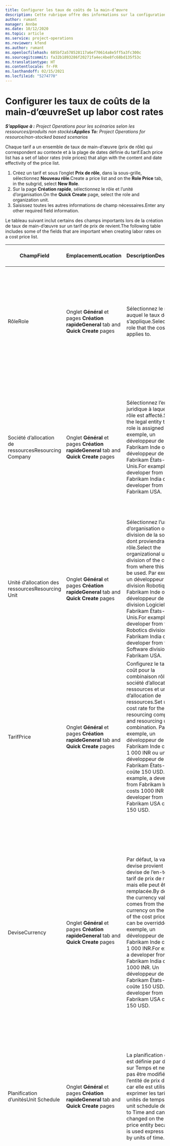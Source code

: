 ```yaml
---
title: Configurer les taux de coûts de la main-d’œuvre
description: Cette rubrique offre des informations sur la configuration des taux de coût de la main-d’œuvre dans Project Operations.
author: rumant
manager: Annbe
ms.date: 10/12/2020
ms.topic: article
ms.service: project-operations
ms.reviewer: kfend
ms.author: rumant
ms.openlocfilehash: 605bf2a578528117a6ef70614a8e5ff5a3fc300c
ms.sourcegitcommit: fa32b1893286f20271fa4ec4be8fc68bd135f53c
ms.translationtype: HT
ms.contentlocale: fr-FR
ms.lasthandoff: 02/15/2021
ms.locfileid: "5274770"
---
```

# <a name="set-up-labor-cost-rates"></a><span data-ttu-id="48235-103">Configurer les taux de coûts de la main-d’œuvre</span><span class="sxs-lookup"><span data-stu-id="48235-103">Set up labor cost rates</span></span>

<span data-ttu-id="48235-104">_**S’applique à :** Project Operations pour les scénarios selon les ressources/produits non stockés_</span><span class="sxs-lookup"><span data-stu-id="48235-104">_**Applies To:** Project Operations for resource/non-stocked based scenarios_</span></span>


<span data-ttu-id="48235-105">Chaque tarif a un ensemble de taux de main-d’œuvre (prix de rôle) qui correspondent au contexte et à la plage de dates définie du tarif.</span><span class="sxs-lookup"><span data-stu-id="48235-105">Each price list has a set of labor rates (role prices) that align with the content and date effectivity of the price list.</span></span>

1. <span data-ttu-id="48235-106">Créez un tarif et sous l’onglet **Prix de rôle**, dans la sous-grille, sélectionnez **Nouveau rôle**.</span><span class="sxs-lookup"><span data-stu-id="48235-106">Create a price list and on the **Role Price** tab, in the subgrid, select **New Role**.</span></span>
2. <span data-ttu-id="48235-107">Sur la page **Création rapide**, sélectionnez le rôle et l’unité d’organisation.</span><span class="sxs-lookup"><span data-stu-id="48235-107">On the **Quick Create** page, select the role and organization unit.</span></span>
3. <span data-ttu-id="48235-108">Saisissez toutes les autres informations de champ nécessaires.</span><span class="sxs-lookup"><span data-stu-id="48235-108">Enter any other required field information.</span></span>

<span data-ttu-id="48235-109">Le tableau suivant inclut certains des champs importants lors de la création de taux de main-d’œuvre sur un tarif de prix de revient.</span><span class="sxs-lookup"><span data-stu-id="48235-109">The following table includes some of the fields that are important when creating labor rates on a cost price list.</span></span>

| <span data-ttu-id="48235-110">Champ</span><span class="sxs-lookup"><span data-stu-id="48235-110">Field</span></span> | <span data-ttu-id="48235-111">Emplacement</span><span class="sxs-lookup"><span data-stu-id="48235-111">Location</span></span> | <span data-ttu-id="48235-112">Description</span><span class="sxs-lookup"><span data-stu-id="48235-112">Description</span></span> | <span data-ttu-id="48235-113">Impact en aval</span><span class="sxs-lookup"><span data-stu-id="48235-113">Downstream impact</span></span> |
| --- | --- | --- | --- |
| <span data-ttu-id="48235-114">Rôle</span><span class="sxs-lookup"><span data-stu-id="48235-114">Role</span></span> | <span data-ttu-id="48235-115">Onglet **Général** et pages **Création rapide**</span><span class="sxs-lookup"><span data-stu-id="48235-115">**General** tab and **Quick Create** pages</span></span> | <span data-ttu-id="48235-116">Sélectionnez le rôle auquel le taux de coût s’applique.</span><span class="sxs-lookup"><span data-stu-id="48235-116">Select the role that the cost rate applies to.</span></span> | <span data-ttu-id="48235-117">Le rôle sur l’estimation ou les chiffres réels entrants sera mis en correspondance avec cette ligne pour établir le coût par défaut du rôle.</span><span class="sxs-lookup"><span data-stu-id="48235-117">The role on the incoming estimate or actual will be matched against this line to default the cost of the role.</span></span> |
| <span data-ttu-id="48235-118">Société d’allocation de ressources</span><span class="sxs-lookup"><span data-stu-id="48235-118">Resourcing Company</span></span> | <span data-ttu-id="48235-119">Onglet **Général** et pages **Création rapide**</span><span class="sxs-lookup"><span data-stu-id="48235-119">**General** tab and **Quick Create** pages</span></span> | <span data-ttu-id="48235-120">Sélectionnez l’entité juridique à laquelle le rôle est affecté.</span><span class="sxs-lookup"><span data-stu-id="48235-120">Select the legal entity that the role is assigned to.</span></span> <span data-ttu-id="48235-121">Par exemple, un développeur de Fabrikam Inde ou un développeur de Fabrikam États-Unis.</span><span class="sxs-lookup"><span data-stu-id="48235-121">For example, a developer from Fabrikam India or a developer from Fabrikam USA.</span></span> | <span data-ttu-id="48235-122">La société d’allocation de ressources sur l’estimation ou les chiffres réels entrants sera mise en correspondance avec cette ligne pour établir le taux de coût par défaut du rôle.</span><span class="sxs-lookup"><span data-stu-id="48235-122">The resourcing company on the incoming estimate or actual will be matched against this line to default the cost rate of the role.</span></span> |
| <span data-ttu-id="48235-123">Unité d’allocation des ressources</span><span class="sxs-lookup"><span data-stu-id="48235-123">Resourcing Unit</span></span> | <span data-ttu-id="48235-124">Onglet **Général** et pages **Création rapide**</span><span class="sxs-lookup"><span data-stu-id="48235-124">**General** tab and **Quick Create** pages</span></span> | <span data-ttu-id="48235-125">Sélectionnez l’unité d’organisation ou la division de la société dont proviendra le rôle.</span><span class="sxs-lookup"><span data-stu-id="48235-125">Select the organizational unit or division of the company from where this role will be used.</span></span> <span data-ttu-id="48235-126">Par exemple, un développeur de la division Robotique de Fabrikam Inde ou un développeur de la division Logiciel de Fabrikam États-Unis.</span><span class="sxs-lookup"><span data-stu-id="48235-126">For example, a developer from the Robotics division of Fabrikam India or a developer from the Software division of Fabrikam USA.</span></span> | <span data-ttu-id="48235-127">L’unité d’allocation de ressources sur l’estimation ou les chiffres réels entrants sera mise en correspondance avec cette ligne pour établir le taux de coût par défaut du rôle.</span><span class="sxs-lookup"><span data-stu-id="48235-127">The resourcing unit on the incoming estimate or actual will be matched against this line to default the cost of the role.</span></span> |
| <span data-ttu-id="48235-128">Tarif</span><span class="sxs-lookup"><span data-stu-id="48235-128">Price</span></span> | <span data-ttu-id="48235-129">Onglet **Général** et pages **Création rapide**</span><span class="sxs-lookup"><span data-stu-id="48235-129">**General** tab and **Quick Create** pages</span></span> | <span data-ttu-id="48235-130">Configurez le taux de coût pour la combinaison rôle, société d’allocation de ressources et unité d’allocation de ressources.</span><span class="sxs-lookup"><span data-stu-id="48235-130">Set up the cost rate for the role, resourcing company, and resourcing unit combination.</span></span> <span data-ttu-id="48235-131">Par exemple, un développeur de Fabrikam Inde coûte 1 000 INR ou un développeur de Fabrikam États-Unis coûte 150 USD.</span><span class="sxs-lookup"><span data-stu-id="48235-131">For example, a developer from Fabrikam India costs 1000 INR or a developer from Fabrikam USA costs 150 USD.</span></span> | <span data-ttu-id="48235-132">Le prix est le taux de coût établi par défaut sur le coût unitaire de la ligne d’estimations ou de chiffres réels entrants pour la classe de transaction **Temps**.</span><span class="sxs-lookup"><span data-stu-id="48235-132">The price is the cost rate that defaults on the per unit cost of the incoming estimate or actual line for the **Time** transaction class.</span></span> |
| <span data-ttu-id="48235-133">Devise</span><span class="sxs-lookup"><span data-stu-id="48235-133">Currency</span></span> | <span data-ttu-id="48235-134">Onglet **Général** et pages **Création rapide**</span><span class="sxs-lookup"><span data-stu-id="48235-134">**General** tab and **Quick Create** pages</span></span> | <span data-ttu-id="48235-135">Par défaut, la valeur de devise provient de la devise de l’en-tête du tarif de prix de revient, mais elle peut être remplacée.</span><span class="sxs-lookup"><span data-stu-id="48235-135">By default, the currency value comes from the currency on the header of the cost price list but can be overridden.</span></span> <span data-ttu-id="48235-136">Par exemple, un développeur de Fabrikam Inde coûte 1 000 INR.</span><span class="sxs-lookup"><span data-stu-id="48235-136">For example, a developer from Fabrikam India costs 1000 INR.</span></span> <span data-ttu-id="48235-137">Un développeur de Fabrikam États-Unis coûte 150 USD.</span><span class="sxs-lookup"><span data-stu-id="48235-137">A developer from Fabrikam USA costs 150 USD.</span></span> | <span data-ttu-id="48235-138">Cette devise est définie par défaut sur le coût unitaire de la ligne de coût des chiffres réels entrants pour la classe de transaction **Temps**.</span><span class="sxs-lookup"><span data-stu-id="48235-138">This currency defaults on the per unit cost of the incoming actual cost line for the **Time** transaction class.</span></span> <span data-ttu-id="48235-139">Sur une estimation de projet, la valeur de la devise est convertie dans la devise du projet et affichée dans la vue chronologique de l’estimation.</span><span class="sxs-lookup"><span data-stu-id="48235-139">On a project estimate, the currency value is converted to the project currency and shown on the Time-phased view of the estimate.</span></span> |
| <span data-ttu-id="48235-140">Planification d’unités</span><span class="sxs-lookup"><span data-stu-id="48235-140">Unit Schedule</span></span> | <span data-ttu-id="48235-141">Onglet **Général** et pages **Création rapide**</span><span class="sxs-lookup"><span data-stu-id="48235-141">**General** tab and **Quick Create** pages</span></span> | <span data-ttu-id="48235-142">La planification d’unité est définie par défaut sur Temps et ne peut pas être modifiée sur l’entité de prix de rôle car elle est utilisée pour exprimer les tarifs par unités de temps.</span><span class="sxs-lookup"><span data-stu-id="48235-142">The unit schedule defaults to Time and can't be changed on the Role price entity because it is used express rates by units of time.</span></span> | <span data-ttu-id="48235-143">Il n’y a aucun impact en aval.</span><span class="sxs-lookup"><span data-stu-id="48235-143">There is no downstream impact.</span></span> |
| <span data-ttu-id="48235-144">Unité</span><span class="sxs-lookup"><span data-stu-id="48235-144">Unit</span></span> | <span data-ttu-id="48235-145">Onglet **Général** et pages **Création rapide**</span><span class="sxs-lookup"><span data-stu-id="48235-145">**General** tab and **Quick Create** pages</span></span> | <span data-ttu-id="48235-146">Par défaut, la valeur provient du champ **Unité de temps** de l’en-tête du tarif de prix de revient.</span><span class="sxs-lookup"><span data-stu-id="48235-146">By default, the value comes from the **Time Unit** field on the header of the cost price list.</span></span> <span data-ttu-id="48235-147">La valeur peut être remplacée.</span><span class="sxs-lookup"><span data-stu-id="48235-147">The value can be overridden.</span></span> <span data-ttu-id="48235-148">Par exemple, un développeur de Fabrikam Inde coûte 1 000 INR par **Jour en Inde**.</span><span class="sxs-lookup"><span data-stu-id="48235-148">For example, a developer from Fabrikam India costs 1000 INR per **India Day**.</span></span> <span data-ttu-id="48235-149">Un développeur de Fabrikam États-Unis coûte 150 USD par **Jour aux États-Unis**.</span><span class="sxs-lookup"><span data-stu-id="48235-149">A developer from Fabrikam USA costs 150 USD per **US Day**.</span></span> | <span data-ttu-id="48235-150">Le système utilise le système d’unités et de conversion en unités de base pour calculer un prix unitaire destiné à calculer le prix unitaire par défaut sur une ligne d’estimation ou de chiffres réels entrants.</span><span class="sxs-lookup"><span data-stu-id="48235-150">The system uses the system of units and conversion in base units to compute a per unit cost to calculate the default price per unit on an incoming estimate or actual line.</span></span> <span data-ttu-id="48235-151">Par exemple, une estimation utilise l’équivalent de 10 **Jours en Inde** pour un développeur venant d’Inde, et l’unité **Jour en Inde** est définie à 10 heures.</span><span class="sxs-lookup"><span data-stu-id="48235-151">For example, an estimate is for 10 **India Days** worth of work for a developer from India, and the unit, **India Day** is defined as 10 hours.</span></span> <span data-ttu-id="48235-152">Lors de la valorisation de cette ligne d’estimation, l’application calcule le coût unitaire sur l’estimation comme suit : 1 000 INR / 10 heures = 100 INR par heure qui est converti en USD et affiché comme coût unitaire sur la page **Estimations de projets**.</span><span class="sxs-lookup"><span data-stu-id="48235-152">When costing that estimate line, the application calculates the unit cost on the estimate as: 1000 INR/ 10 hours = 100 INR per hour which is converted into USD and shown as the unit cost on the **Project Estimates** page.</span></span> |

## <a name="transfer-pricing-and-costs-for-resources-outside-of-your-division-or-legal-entity"></a><span data-ttu-id="48235-153">Transférer la tarification et les coûts des ressources en dehors de votre division ou entité juridique</span><span class="sxs-lookup"><span data-stu-id="48235-153">Transfer pricing and costs for resources outside of your division or legal entity</span></span>

<span data-ttu-id="48235-154">Dans les sociétés basées sur des projets, il est courant d’utiliser des employés de différentes entités juridiques ou divisions sur les projets.</span><span class="sxs-lookup"><span data-stu-id="48235-154">In project-based companies, it's common to use employees from different legal entities or divisions on projects.</span></span> <span data-ttu-id="48235-155">Un projet peut être exécuté par une entité juridique, alors que les employés ou consultants qui travaillent sur le projet peuvent provenir de la même entité juridique et/ou d’une autre entité juridique.</span><span class="sxs-lookup"><span data-stu-id="48235-155">A project can be executed by one legal entity, but the employees or consultants that work on the project could come from the same legal entity or from a different one, or there may be a combination of both.</span></span> <span data-ttu-id="48235-156">Dans Dynamics 365 Project Operations, l’entité juridique propriétaire de la livraison du projet est la **Société propriétaire** et la division propriétaire de la livraison est l’**Unité contractuelle**.</span><span class="sxs-lookup"><span data-stu-id="48235-156">In Dynamics 365 Project Operations, the legal entity that owns the delivery of the project is the **Owning Company** and the division that owns the delivery is the **Contracting Unit**.</span></span> <span data-ttu-id="48235-157">Les autres entités juridiques qui fournissent des ressources sont les **Sociétés d’allocation de ressources** et les divisions qui fournissent des ressources sont les **Unités d’allocation de ressources**.</span><span class="sxs-lookup"><span data-stu-id="48235-157">Other legal entities that provide resources are the **Resourcing companies** and divisions that provide resources are the **Resourcing Units**.</span></span> <span data-ttu-id="48235-158">Dans la plupart des pays, les sociétés doivent garantir que l’entité juridique d’allocation de ressources ou la division d’allocation de ressources facture à la société propriétaire et à l’unité contractuelle l’utilisation des ressources.</span><span class="sxs-lookup"><span data-stu-id="48235-158">In most countries, companies are required to ensure that the resourcing legal entity or division, charge the owning company and the contracting unit for the use of resources.</span></span>

<span data-ttu-id="48235-159">Par exemple, la société Fabrikam doit s’assurer que Fabrikam Inde - Robotique a négocié une grille de tarifs des coûts avec Fabrikam États-Unis - Robotique ou Fabrikam Royaume-Uni - Robotique.</span><span class="sxs-lookup"><span data-stu-id="48235-159">For example, the Fabrikam corporation must ensure that Fabrikam India-Robotics has a negotiated a cost rate card with Fabrikam US-Robotics or Fabrikam UK-Robotics.</span></span>

<span data-ttu-id="48235-160">Un développeur de Fabrikam Inde - Robotique facture 100 USD lorsqu’il travaille pour Fabrikam États-Unis - Robotique et 150 USD lorsqu’il travaille pour Fabrikam Royaume-Uni - Robotique.</span><span class="sxs-lookup"><span data-stu-id="48235-160">A developer from Fabrikam India-Robotic charges $100 when lent to Fabrikam US-Robotics and $150 when lent to Fabrikam U-Robotics.</span></span>

### <a name="set-up-costs-for-outside-resources"></a><span data-ttu-id="48235-161">Configurer les coûts des ressources externes</span><span class="sxs-lookup"><span data-stu-id="48235-161">Set up costs for outside resources</span></span>

1. <span data-ttu-id="48235-162">Créez un tarif de prix de revient appelé *Tarifs de coût Fabrikam États-Unis - Robotique* et définissez une plage de dates effective.</span><span class="sxs-lookup"><span data-stu-id="48235-162">Create a cost price list called, *Fabrikam US-Robotics cost rates* and set a date effective range.</span></span>
2. <span data-ttu-id="48235-163">Dans le tarif des prix de revient, configurez les tarifs à l’aide des informations du tableau suivant.</span><span class="sxs-lookup"><span data-stu-id="48235-163">In the cost price list, set up rates using information from the following table.</span></span> 

| <span data-ttu-id="48235-164">Rôle</span><span class="sxs-lookup"><span data-stu-id="48235-164">Role</span></span> | <span data-ttu-id="48235-165">Société d’allocation de ressources</span><span class="sxs-lookup"><span data-stu-id="48235-165">Resourcing Company</span></span> | <span data-ttu-id="48235-166">Unité d’allocation des ressources</span><span class="sxs-lookup"><span data-stu-id="48235-166">Resourcing Unit</span></span> | <span data-ttu-id="48235-167">Taux de coût</span><span class="sxs-lookup"><span data-stu-id="48235-167">Cost rate</span></span> |
| --- | --- | --- | --- |
| <span data-ttu-id="48235-168">Developer</span><span class="sxs-lookup"><span data-stu-id="48235-168">Developer</span></span> | <span data-ttu-id="48235-169">Fabrikam Inde</span><span class="sxs-lookup"><span data-stu-id="48235-169">Fabrikam India</span></span> | <span data-ttu-id="48235-170">Fabrikam Inde - Robotique</span><span class="sxs-lookup"><span data-stu-id="48235-170">Fabrikam India-Robotics</span></span> | <span data-ttu-id="48235-171">100 €</span><span class="sxs-lookup"><span data-stu-id="48235-171">$100</span></span> |
| <span data-ttu-id="48235-172">Developer</span><span class="sxs-lookup"><span data-stu-id="48235-172">Developer</span></span> | <span data-ttu-id="48235-173">Fabrikam Philippines</span><span class="sxs-lookup"><span data-stu-id="48235-173">Fabrikam Philippines</span></span> | <span data-ttu-id="48235-174">Fabrikam Philippines - Robotique</span><span class="sxs-lookup"><span data-stu-id="48235-174">Fabrikam Philippines-Robotics</span></span> | <span data-ttu-id="48235-175">90 USD</span><span class="sxs-lookup"><span data-stu-id="48235-175">$90</span></span> |
| <span data-ttu-id="48235-176">Developer</span><span class="sxs-lookup"><span data-stu-id="48235-176">Developer</span></span> | <span data-ttu-id="48235-177">Fabrikam États-Unis</span><span class="sxs-lookup"><span data-stu-id="48235-177">Fabrikam US</span></span> | <span data-ttu-id="48235-178">Fabrikam États-Unis - Robotique</span><span class="sxs-lookup"><span data-stu-id="48235-178">Fabrikam US-Robotics</span></span> | <span data-ttu-id="48235-179">150 USD</span><span class="sxs-lookup"><span data-stu-id="48235-179">$150</span></span> |

3. <span data-ttu-id="48235-180">Attachez ce tarif de prix de revient à l’unité d’organisation Fabrikam États-Unis - Robotique.</span><span class="sxs-lookup"><span data-stu-id="48235-180">Attach this cost price list to the Fabrikam US-Robotics organization unit.</span></span>

### <a name="set-up-transfer-pricing-for-a-resource-in-the-appropriate-currency"></a><span data-ttu-id="48235-181">Configurer la tarification du transfert pour une ressource dans la devise appropriée</span><span class="sxs-lookup"><span data-stu-id="48235-181">Set up transfer pricing for a resource in the appropriate currency</span></span> 

<span data-ttu-id="48235-182">Dans Project Operations, la tarification des ressources peut être configurée dans n’importe quelle devise.</span><span class="sxs-lookup"><span data-stu-id="48235-182">In Project Operations, resource pricing can be set up in any currency.</span></span> <span data-ttu-id="48235-183">La devise par défaut correspond à ce qui figure sur l’en-tête du tarif, mais peut être modifiée.</span><span class="sxs-lookup"><span data-stu-id="48235-183">The currency defaults to what is on the price list header, but can be changed.</span></span>

<span data-ttu-id="48235-184">En utilisant l’exemple de configuration du prix de transfert, les informations peuvent être remplacées par :</span><span class="sxs-lookup"><span data-stu-id="48235-184">Using the example for transfer price set up, the information could be changed to:</span></span>

<span data-ttu-id="48235-185">La société Fabrikam doit s’assurer que Fabrikam Inde - Robotique a négocié un taux de coût avec Fabrikam États-Unis - Robotique ou Fabrikam Royaume-Uni - Robotique.</span><span class="sxs-lookup"><span data-stu-id="48235-185">Fabrikam corporation must ensure that Fabrikam India-Robotics has a negotiated a cost rate with Fabrikam US-Robotics or Fabrikam UK-Robotics.</span></span>

<span data-ttu-id="48235-186">Un développeur de Fabrikam Inde - Robotique coûte 5 000 INR lorsqu’il travaille pour Fabrikam États-Unis - Robotique et 5 500 INR lorsqu’il travaille pour Fabrikam Royaume-Uni - Robotique.</span><span class="sxs-lookup"><span data-stu-id="48235-186">A developer from Fabrikam India-Robotics costs 5000 INR when lent to Fabrikam US-Robotics and 5500 INR when lent to Fabrikam UK-Robotics.</span></span>

<span data-ttu-id="48235-187">Dans le tarif des prix de revient de Fabrikam États-Unis - Robotique, les tarifs peuvent être exprimés de la manière suivante :</span><span class="sxs-lookup"><span data-stu-id="48235-187">In the cost price list for Fabrikam US-Robotics, cost rates can be expressed as:</span></span>

| <span data-ttu-id="48235-188">Rôle</span><span class="sxs-lookup"><span data-stu-id="48235-188">Role</span></span> | <span data-ttu-id="48235-189">Société d’allocation de ressources</span><span class="sxs-lookup"><span data-stu-id="48235-189">Resourcing Company</span></span> | <span data-ttu-id="48235-190">Coût</span><span class="sxs-lookup"><span data-stu-id="48235-190">Cost</span></span> |
| --- | --- | --- |
| <span data-ttu-id="48235-191">Developer</span><span class="sxs-lookup"><span data-stu-id="48235-191">Developer</span></span> | <span data-ttu-id="48235-192">Fabrikam Inde</span><span class="sxs-lookup"><span data-stu-id="48235-192">Fabrikam India</span></span> | <span data-ttu-id="48235-193">5 000 INR</span><span class="sxs-lookup"><span data-stu-id="48235-193">5000 INR</span></span> |
| <span data-ttu-id="48235-194">Developer</span><span class="sxs-lookup"><span data-stu-id="48235-194">Developer</span></span> | <span data-ttu-id="48235-195">Fabrikam États-Unis</span><span class="sxs-lookup"><span data-stu-id="48235-195">Fabrikam US</span></span> | <span data-ttu-id="48235-196">115 USD</span><span class="sxs-lookup"><span data-stu-id="48235-196">115 USD</span></span> |

<span data-ttu-id="48235-197">Dans le tarif des prix de revient de Fabrikam Royaume-Uni - Robotique, les tarifs peuvent être exprimés de la manière suivante :</span><span class="sxs-lookup"><span data-stu-id="48235-197">In the cost price list for Fabrikam UK-Robotics, cost rates can be expressed below:</span></span>

| <span data-ttu-id="48235-198">Rôle</span><span class="sxs-lookup"><span data-stu-id="48235-198">Role</span></span> | <span data-ttu-id="48235-199">Société d’allocation de ressources</span><span class="sxs-lookup"><span data-stu-id="48235-199">Resourcing company</span></span> | <span data-ttu-id="48235-200">Coût</span><span class="sxs-lookup"><span data-stu-id="48235-200">Cost</span></span> |
| --- | --- | --- |
| <span data-ttu-id="48235-201">Developer</span><span class="sxs-lookup"><span data-stu-id="48235-201">Developer</span></span> | <span data-ttu-id="48235-202">Fabrikam Inde</span><span class="sxs-lookup"><span data-stu-id="48235-202">Fabrikam India</span></span> | <span data-ttu-id="48235-203">5 500 INR</span><span class="sxs-lookup"><span data-stu-id="48235-203">5500 INR</span></span> |
| <span data-ttu-id="48235-204">Developer</span><span class="sxs-lookup"><span data-stu-id="48235-204">Developer</span></span> | <span data-ttu-id="48235-205">Fabrikam Royaume-Uni</span><span class="sxs-lookup"><span data-stu-id="48235-205">Fabrikam UK</span></span> | <span data-ttu-id="48235-206">115 GBP</span><span class="sxs-lookup"><span data-stu-id="48235-206">115 GBP</span></span> |

<span data-ttu-id="48235-207">Le tarif des prix de revient peut fournir des taux de main-d’œuvre dans plusieurs devises.</span><span class="sxs-lookup"><span data-stu-id="48235-207">The cost price list can provide labor rates in multiple currencies.</span></span> <span data-ttu-id="48235-208">Lors de la génération d’une estimation des coûts sur le projet, Project Operations convertira ces taux de coûts dans la devise du projet et les affichera à l’utilisateur.</span><span class="sxs-lookup"><span data-stu-id="48235-208">When generating a cost estimate on the project, Project Operations will convert these cost rates into the project currency and display it to the user.</span></span> <span data-ttu-id="48235-209">Lorsqu’une entrée de temps est approuvée et que les chiffres réels du coût sont créés, les chiffres réels du coût sont évalués dans la devise de cette ligne de prix de rôle correspondante dans le tarif des prix de revient.</span><span class="sxs-lookup"><span data-stu-id="48235-209">When a time entry is approved and a cost actual is created, the cost actual is priced in the currency of that matching role price line on the cost price list.</span></span> <span data-ttu-id="48235-210">Les chiffres réels du coût pour le temps sur un même projet peuvent être enregistrés dans plusieurs devises.</span><span class="sxs-lookup"><span data-stu-id="48235-210">Cost actuals for time on a single project can be recorded in multiple currencies.</span></span> <span data-ttu-id="48235-211">Cependant, lors du report ou de la synthèse des chiffres réels des coûts de main-d’œuvre au niveau du projet, Project Operations convertira tous les montants des coûts de main-d’œuvre dans la devise du projet, que l’utilisateur peut afficher.</span><span class="sxs-lookup"><span data-stu-id="48235-211">However, when rolling up or summarizing the actual labor costs at the project level, Project Operations will convert all labor cost amounts into the project currency, which the user can view.</span></span>


[!INCLUDE[footer-include](../includes/footer-banner.md)]